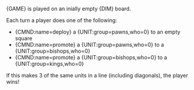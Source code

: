 {GAME} is played on an inially empty {DIM} board.

Each turn a player does one of the following:

- {CMND:name=deploy} a {UNIT:group=pawns,who=0} to an empty square
- {CMND:name=promote} a {UNIT:group=pawns,who=0} to a {UNIT:group=bishops,who=0}
- {CMND:name=promote} a {UNIT:group=bishops,who=0} to a {UNIT:group=kings,who=0}

If this makes 3 of the same units in a line (including diagonals), the player wins!
